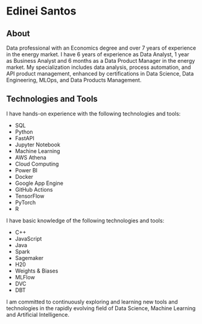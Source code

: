 # Edinei Santos

## About
Data professional with an Economics degree and over 7 years of experience in the energy market. I have 6 years of experience as Data Analyst, 1 year as Business Analyst and 6 months as a Data Product Manager in the energy market. My specialization includes data analysis, process automation, and API product management, enhanced by certifications in Data Science, Data Engineering, MLOps, and Data Products Management.

## Technologies and Tools
I have hands-on experience with the following technologies and tools:
* SQL
* Python
* FastAPI
* Jupyter Notebook
* Machine Learning
* AWS Athena
* Cloud Computing
* Power BI
* Docker
* Google App Engine
* GitHub Actions
* TensorFlow
* PyTorch
* R

I have basic knowledge of the following technologies and tools:
* C++
* JavaScript
* Java
* Spark
* Sagemaker
* H20
* Weights & Biases
* MLFlow
* DVC
* DBT

I am committed to continuously exploring and learning new tools and technologies in the rapidly evolving field of Data Science, Machine Learning and Artificial Intelligence.
